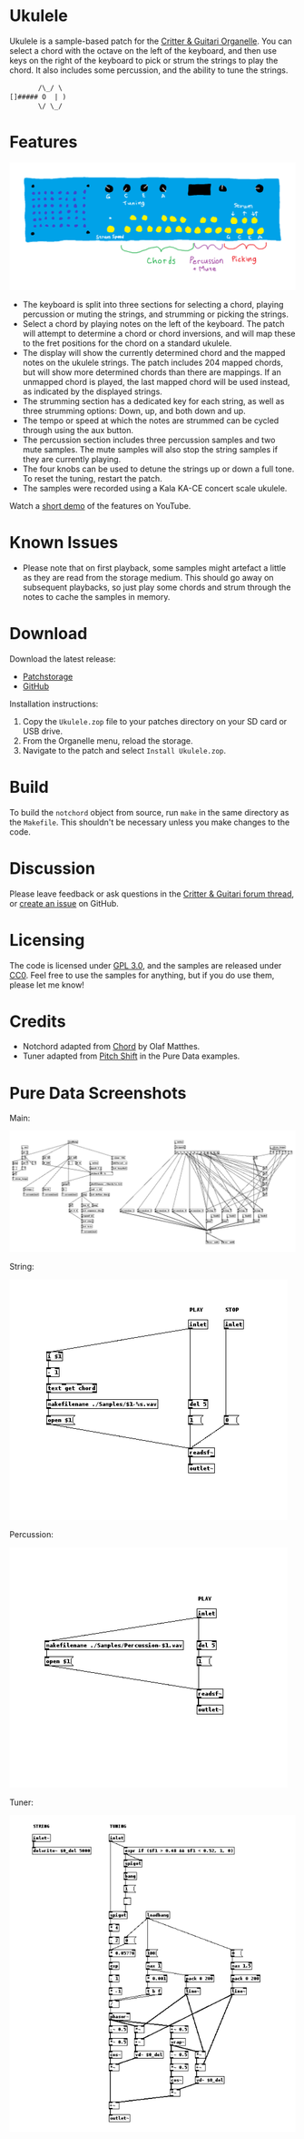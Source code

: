 # Ukulele

Ukulele is a sample-based patch for the [Critter & Guitari Organelle](https://www.critterandguitari.com/organelle). You can select a chord with the octave on the left of the keyboard, and then use keys on the right of the keyboard to pick or strum the strings to play the chord. It also includes some percussion, and the ability to tune the strings.

           /\_/ \
    []##### O  | )
           \/ \_/

# Features

![Interface](https://raw.githubusercontent.com/francoiswnel/Ukulele/master/Interface.png)

* The keyboard is split into three sections for selecting a chord, playing percussion or muting the strings, and strumming or picking the strings.
* Select a chord by playing notes on the left of the keyboard. The patch will attempt to determine a chord or chord inversions, and will map these to the fret positions for the chord on a standard ukulele.
* The display will show the currently determined chord and the mapped notes on the ukulele strings. The patch includes 204 mapped chords, but will show more determined chords than there are mappings. If an unmapped chord is played, the last mapped chord will be used instead, as indicated by the displayed strings.
* The strumming section has a dedicated key for each string, as well as three strumming options: Down, up, and both down and up.
* The tempo or speed at which the notes are strummed can be cycled through using the aux button.
* The percussion section includes three percussion samples and two mute samples. The mute samples will also stop the string samples if they are currently playing.
* The four knobs can be used to detune the strings up or down a full tone. To reset the tuning, restart the patch.
* The samples were recorded using a Kala KA-CE concert scale ukulele.

Watch a [short demo](https://www.youtube.com/watch?v=WafbU_DOtTs) of the features on YouTube.

# Known Issues

* Please note that on first playback, some samples might artefact a little as they are read from the storage medium. This should go away on subsequent playbacks, so just play some chords and strum through the notes to cache the samples in memory.

# Download

Download the latest release:

* [Patchstorage](https://patchstorage.com/ukulele/)
* [GitHub](https://github.com/francoiswnel/Ukulele/releases/latest)

Installation instructions:

1. Copy the `Ukulele.zop` file to your patches directory on your SD card or USB drive.
2. From the Organelle menu, reload the storage.
3. Navigate to the patch and select `Install Ukulele.zop`.

# Build

To build the `notchord` object from source, run `make` in the same directory as the `Makefile`. This shouldn't be necessary unless you make changes to the code.

# Discussion

Please leave feedback or ask questions in the [Critter & Guitari forum thread](https://forum.critterandguitari.com/t/ukulele-sample-based-instrument-patch/4848), or [create an issue](https://github.com/francoiswnel/Ukulele/issues) on GitHub.

# Licensing

The code is licensed under [GPL 3.0](https://github.com/francoiswnel/Ukulele/blob/master/LICENSE.md), and the samples are released under [CC0](https://creativecommons.org/share-your-work/public-domain/cc0/). Feel free to use the samples for anything, but if you do use them, please let me know!

# Credits

* Notchord adapted from [Chord](https://github.com/electrickery/pd-maxlib/blob/master/src/chord.c) by Olaf Matthes.
* Tuner adapted from [Pitch Shift](https://github.com/pure-data/pure-data/blob/master/doc/3.audio.examples/G09.pitchshift.pd) in the Pure Data examples.

# Pure Data Screenshots

Main:

![main.pd](https://raw.githubusercontent.com/francoiswnel/Ukulele/master/Screenshots/main.png)

String:

![string.pd](https://raw.githubusercontent.com/francoiswnel/Ukulele/master/Screenshots/string.png)

Percussion:

![percussion.pd](https://raw.githubusercontent.com/francoiswnel/Ukulele/master/Screenshots/percussion.png)

Tuner:

![tuner.pd](https://raw.githubusercontent.com/francoiswnel/Ukulele/master/Screenshots/tuner.png)
